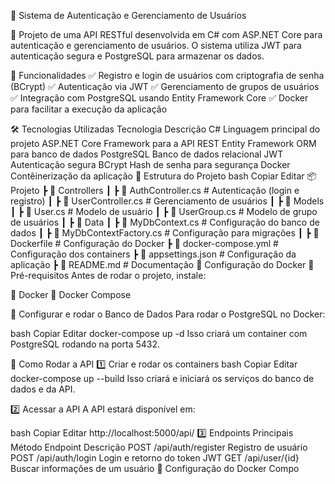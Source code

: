 🎯 Sistema de Autenticação e Gerenciamento de Usuários

🚀 Projeto de uma API RESTful desenvolvida em C# com ASP.NET Core para autenticação e gerenciamento de usuários. O sistema utiliza JWT para autenticação segura e PostgreSQL para armazenar os dados.

📜 Funcionalidades
✅ Registro e login de usuários com criptografia de senha (BCrypt)
✅ Autenticação via JWT
✅ Gerenciamento de grupos de usuários
✅ Integração com PostgreSQL usando Entity Framework Core
✅ Docker para facilitar a execução da aplicação

🛠️ Tecnologias Utilizadas
Tecnologia	Descrição
C#	Linguagem principal do projeto
ASP.NET Core	Framework para a API REST
Entity Framework	ORM para banco de dados
PostgreSQL	Banco de dados relacional
JWT	Autenticação segura
BCrypt	Hash de senha para segurança
Docker	Contêinerização da aplicação
📁 Estrutura do Projeto
bash
Copiar
Editar
📦 Projeto
 ┣ 📂 Controllers
 ┃ ┣ 📜 AuthController.cs    # Autenticação (login e registro)
 ┃ ┣ 📜 UserController.cs    # Gerenciamento de usuários
 ┃ 
 ┣ 📂 Models
 ┃ ┣ 📜 User.cs              # Modelo de usuário
 ┃ ┣ 📜 UserGroup.cs         # Modelo de grupo de usuários
 ┃
 ┣ 📂 Data
 ┃ ┣ 📜 MyDbContext.cs       # Configuração do banco de dados
 ┃ ┣ 📜 MyDbContextFactory.cs # Configuração para migrações
 ┃
 ┣ 📜 Dockerfile             # Configuração do Docker
 ┣ 📜 docker-compose.yml      # Configuração dos containers
 ┣ 📜 appsettings.json        # Configuração da aplicação
 ┣ 📜 README.md               # Documentação
🚀 Configuração do Docker
🔹 Pré-requisitos
Antes de rodar o projeto, instale:

🔹 Docker
🔹 Docker Compose

🔹 Configurar e rodar o Banco de Dados
Para rodar o PostgreSQL no Docker:

bash
Copiar
Editar
docker-compose up -d
Isso criará um container com PostgreSQL rodando na porta 5432.

🚀 Como Rodar a API
1️⃣ Criar e rodar os containers
bash
Copiar
Editar
docker-compose up --build
Isso criará e iniciará os serviços do banco de dados e da API.

2️⃣ Acessar a API
A API estará disponível em:

bash
Copiar
Editar
http://localhost:5000/api/
3️⃣ Endpoints Principais
Método	Endpoint	Descrição
POST	/api/auth/register	Registro de usuário
POST	/api/auth/login	Login e retorno do token JWT
GET	/api/user/{id}	Buscar informações de um usuário
🐳 Configuração do Docker Compo
